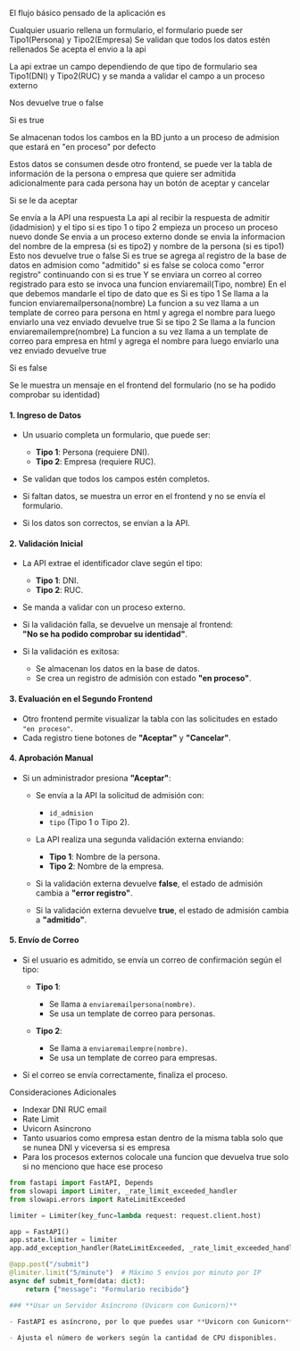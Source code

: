 
El flujo básico pensado de la aplicación es

Cualquier usuario rellena un formulario, el formulario puede ser Tipo1(Persona) y Tipo2(Empresa)
Se validan que todos los datos estén rellenados
Se acepta el envio a la api

La api extrae un campo dependiendo de que tipo de formulario sea Tipo1(DNI) y Tipo2(RUC) y se manda a validar el campo a un proceso externo

Nos devuelve true o false

Si es true 

Se almacenan todos los cambos en la BD junto a un proceso de admision que estará en "en proceso" por defecto 

Estos datos se consumen desde otro frontend, se puede ver la tabla de información de la persona o empresa que quiere ser admitida adicionalmente para cada persona hay un botón de aceptar y cancelar

Si se le da aceptar

Se envía a la API una respuesta 
La api al recibir la respuesta de admitir (idadmision) y el tipo si es tipo 1 o tipo 2 empieza un proceso un proceso nuevo donde 
Se envia a un proceso externo donde se envia la informacion del nombre de la empresa (si es tipo2) y nombre de la persona (si es tipo1) 
Esto nos devuelve true o false
Si es true se agrega al registro de la base de datos en admision como "admitido" si es false se coloca como "error registro" continuando con si es true
Y se enviara un correo al correo registrado
para esto se invoca una funcion enviaremail(Tipo, nombre)
En el que debemos mandarle el tipo de dato que es
Si es tipo 1
Se llama a la funcion enviaremailpersona(nombre)
La funcion a su vez llama a un template de correo para persona en html y agrega el nombre para luego enviarlo 
una vez enviado devuelve true 
Si se tipo 2
Se llama a la funcion enviaremailempre(nombre)
La funcion a su vez llama a un template de correo para empresa en html y agrega el nombre para luego enviarlo 
una vez enviado devuelve true 


Si es false

Se le muestra un mensaje en el frontend del formulario (no se ha podido comprobar su identidad)



#### **1. Ingreso de Datos**

- Un usuario completa un formulario, que puede ser:
    - **Tipo 1**: Persona (requiere DNI).
    - **Tipo 2**: Empresa (requiere RUC).
        
- Se validan que todos los campos estén completos.
    
- Si faltan datos, se muestra un error en el frontend y no se envía el formulario.
    
- Si los datos son correctos, se envían a la API.
    

#### **2. Validación Inicial**

- La API extrae el identificador clave según el tipo:
    - **Tipo 1**: DNI.
    - **Tipo 2**: RUC.
        
- Se manda a validar con un proceso externo.
    
- Si la validación falla, se devuelve un mensaje al frontend:  
    **"No se ha podido comprobar su identidad"**.
    
- Si la validación es exitosa:
    - Se almacenan los datos en la base de datos.
    - Se crea un registro de admisión con estado **"en proceso"**.
        

#### **3. Evaluación en el Segundo Frontend**

- Otro frontend permite visualizar la tabla con las solicitudes en estado `"en proceso"`.
- Cada registro tiene botones de **"Aceptar"** y **"Cancelar"**.
    

#### **4. Aprobación Manual**

- Si un administrador presiona **"Aceptar"**:
    
    - Se envía a la API la solicitud de admisión con:
        - `id_admision`
        - `tipo` (Tipo 1 o Tipo 2).
            
    - La API realiza una segunda validación externa enviando:
        - **Tipo 1**: Nombre de la persona.
        - **Tipo 2**: Nombre de la empresa.
            
    - Si la validación externa devuelve **false**, el estado de admisión cambia a **"error registro"**.
        
    - Si la validación externa devuelve **true**, el estado de admisión cambia a **"admitido"**.
        

#### **5. Envío de Correo**

- Si el usuario es admitido, se envía un correo de confirmación según el tipo:
    
    - **Tipo 1**:
        - Se llama a `enviaremailpersona(nombre)`.
        - Se usa un template de correo para personas.
            
    - **Tipo 2**:
        - Se llama a `enviaremailempre(nombre)`.
        - Se usa un template de correo para empresas.
            
- Si el correo se envía correctamente, finaliza el proceso.

Consideraciones Adicionales
- Indexar DNI RUC email
- Rate Limit
- Uvicorn Asincrono
- Tanto usuarios como empresa estan dentro de la misma tabla solo que se nunea DNI y viceversa si es empresa 
- Para los procesos externos colocale una funcion que devuelva true solo si no menciono que hace ese proceso

``` python
from fastapi import FastAPI, Depends
from slowapi import Limiter, _rate_limit_exceeded_handler
from slowapi.errors import RateLimitExceeded

limiter = Limiter(key_func=lambda request: request.client.host)

app = FastAPI()
app.state.limiter = limiter
app.add_exception_handler(RateLimitExceeded, _rate_limit_exceeded_handler)

@app.post("/submit")
@limiter.limit("5/minute")  # Máximo 5 envíos por minuto por IP
async def submit_form(data: dict):
    return {"message": "Formulario recibido"}
```

```python
### **Usar un Servidor Asíncrono (Uvicorn con Gunicorn)**

- FastAPI es asíncrono, por lo que puedes usar **Uvicorn con Gunicorn** (`gunicorn -w 4 -k uvicorn.workers.UvicornWorker app:app`) para manejar múltiples conexiones concurrentes.
    
- Ajusta el número de workers según la cantidad de CPU disponibles.
```